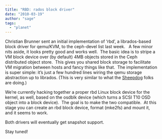 ```yaml
---
title: "RBD: rados block driver"
date: "2010-03-19"
author: "sage"
tags: 
  - "planet"
---
```


Christian Brunner sent an initial implementation of ‘rbd’, a librados-based block driver for qemu/KVM, to the ceph-devel list last week.   A few minor nits aside, it looks pretty good and works well.  The basic idea is to stripe a VM block device over (by default) 4MB objects stored in the Ceph distributed object store.  This gives you shared block storage to facilitate VM migration between hosts and fancy things like that.  The implementation is super simple: it’s just a few hundred lines wiring the qemu storage abstraction up to librados. (This is very similar to what the [Sheepdog](http://www.osrg.net/sheepdog/) folks are doing.)

We’re currently hacking together a proper rbd Linux block device for the kernel, as well, based on the osdblk device (which turns a SCSI T10 OSD object into a block device).  The goal is to make the two compatible.  At this stage you can create an rbd block device, format (mke2fs) and mount it, and it seems to work.

Both drivers will eventually get snapshot support.

Stay tuned!

